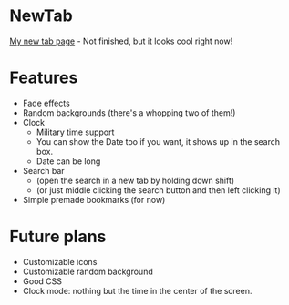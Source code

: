 # NewTab
[My new tab page](https://thev360.github.io/NewTab) - Not finished, but it looks cool right now!

# Features
* Fade effects
* Random backgrounds (there's a whopping two of them!)
* Clock
	* Military time support
	* You can show the Date too if you want, it shows up in the search box.
	* Date can be long
* Search bar
	* (open the search in a new tab by holding down shift)
	* (or just middle clicking the search button and then left clicking it)
* Simple premade bookmarks (for now)

# Future plans
* Customizable icons
* Customizable random background
* Good CSS
* Clock mode: nothing but the time in the center of the screen.
